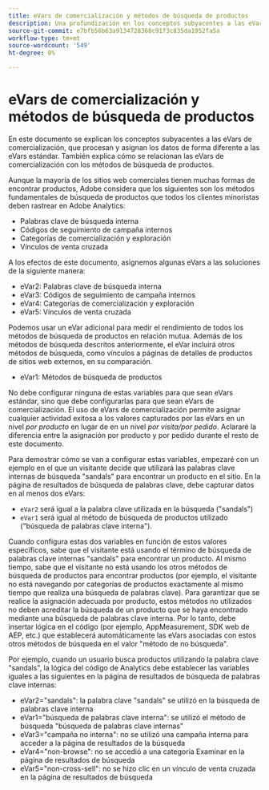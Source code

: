 ```yaml
---
title: eVars de comercialización y métodos de búsqueda de productos
description: Una profundización en los conceptos subyacentes a las eVars de comercialización y en cómo procesan y asignan los datos.
source-git-commit: e7bfb56b63a9134728360c91f3c835da1952fa5a
workflow-type: tm+mt
source-wordcount: '549'
ht-degree: 0%

---
```


# eVars de comercialización y métodos de búsqueda de productos

En este documento se explican los conceptos subyacentes a las eVars de comercialización, que procesan y asignan los datos de forma diferente a las eVars estándar. También explica cómo se relacionan las eVars de comercialización con los métodos de búsqueda de productos.

Aunque la mayoría de los sitios web comerciales tienen muchas formas de encontrar productos, Adobe considera que los siguientes son los métodos fundamentales de búsqueda de productos que todos los clientes minoristas deben rastrear en Adobe Analytics:

* Palabras clave de búsqueda interna
* Códigos de seguimiento de campaña internos
* Categorías de comercialización y exploración
* Vínculos de venta cruzada

A los efectos de este documento, asignemos algunas eVars a las soluciones de la siguiente manera:

* eVar2: Palabras clave de búsqueda interna
* eVar3: Códigos de seguimiento de campaña internos
* eVar4: Categorías de comercialización y exploración
* eVar5: Vínculos de venta cruzada

Podemos usar un eVar adicional para medir el rendimiento de todos los métodos de búsqueda de productos en relación mutua. Además de los métodos de búsqueda descritos anteriormente, el eVar incluirá otros métodos de búsqueda, como vínculos a páginas de detalles de productos de sitios web externos, en su comparación.

* eVar1: Métodos de búsqueda de productos

No debe configurar ninguna de estas variables para que sean eVars estándar, sino que debe configurarlas para que sean eVars de comercialización.  El uso de eVars de comercialización permite asignar cualquier actividad exitosa a los valores capturados por las eVars en un nivel *por producto* en lugar de en un nivel *por visita/por pedido*. Aclararé la diferencia entre la asignación por producto y por pedido durante el resto de este documento.

Para demostrar cómo se van a configurar estas variables, empezaré con un ejemplo en el que un visitante decide que utilizará las palabras clave internas de búsqueda &quot;sandals&quot; para encontrar un producto en el sitio.  En la página de resultados de búsqueda de palabras clave, debe capturar datos en al menos dos eVars:

* `eVar2` será igual a la palabra clave utilizada en la búsqueda (&quot;sandals&quot;)
* `eVar1` será igual al método de búsqueda de productos utilizado (&quot;búsqueda de palabras clave interna&quot;).

Cuando configura estas dos variables en función de estos valores específicos, sabe que el visitante está usando el término de búsqueda de palabras clave internas &quot;sandals&quot; para encontrar un producto.
Al mismo tiempo, sabe que el visitante no está usando los otros métodos de búsqueda de productos para encontrar productos (por ejemplo, el visitante no está navegando por categorías de productos exactamente al mismo tiempo que realiza una búsqueda de palabras clave). Para garantizar que se realice la asignación adecuada por producto, estos métodos no utilizados no deben acreditar la búsqueda de un producto que se haya encontrado mediante una búsqueda de palabras clave interna.  Por lo tanto, debe insertar lógica en el código (por ejemplo, AppMeasurement, SDK web de AEP, etc.) que establecerá automáticamente las eVars asociadas con estos otros métodos de búsqueda en el valor &quot;método de no búsqueda&quot;.

Por ejemplo, cuando un usuario busca productos utilizando la palabra clave &quot;sandals&quot;, la lógica del código de Analytics debe establecer las variables iguales a las siguientes en la página de resultados de búsqueda de palabras clave internas:

* eVar2=&quot;sandals&quot;: la palabra clave &quot;sandals&quot; se utilizó en la búsqueda de palabras clave interna
* eVar1=&quot;búsqueda de palabras clave interna&quot;: se utilizó el método de búsqueda &quot;búsqueda de palabras clave internas&quot;
* eVar3=&quot;campaña no interna&quot;: no se utilizó una campaña interna para acceder a la página de resultados de la búsqueda
* eVar4=&quot;non-browse&quot;: no se accedió a una categoría Examinar en la página de resultados de búsqueda
* eVar5=&quot;non-cross-sell&quot;: no se hizo clic en un vínculo de venta cruzada en la página de resultados de búsqueda

